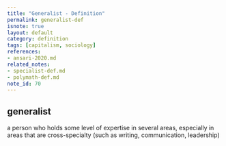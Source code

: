 ```yaml
---
title: "Generalist - Definition"
permalink: generalist-def
isnote: true
layout: default
category: definition
tags: [capitalism, sociology]
references:
- ansari-2020.md
related_notes:
- specialist-def.md
- polymath-def.md
note_id: 70
---
```


## generalist

a person who holds some level of expertise in several areas, especially in areas that are cross-specialty (such as writing, communication, leadership)